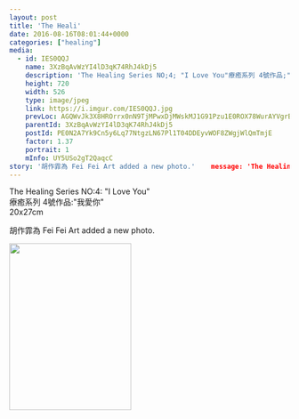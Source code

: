 ```yaml
---
layout: post
title: 'The Heali' 
date: 2016-08-16T08:01:44+0000 
categories: ["healing"] 
media:
  - id: IES0QQJ
    name: 3XzBqAvWzYI4lD3qK74RhJ4kDj5
    description: 'The Healing Series NO;4; "I Love You"療癒系列 4號作品;"我愛你"20x27cm'   
    height: 720
    width: 526
    type: image/jpeg
    link: https://i.imgur.com/IES0QQJ.jpg
    prevLoc: AGQWvJk3X8HROrrx0nN9TjMPwxDjMWskMJ1G91Pzu1E0ROX78WurAYVgrBrMiLXW9E4AwgIDZk6g5PW7Sy36NOQ688U8X0EA0wOmh6QNA77gwJTXVOOE6mr9iqp5Vq33qni30zqVq0WyUZ2lpD6kG9iAkrr8oYXXu1xB01jEOPINPP6kv97wFvYKDBBr77TxJmMKVOyLtmk3XLEVxXTDWq0D7JQ9I8GyPMJX5rcwolR4z1vwum2AE9628nt5OB8zDLEVIv3
    parentId: 3XzBqAvWzYI4lD3qK74RhJ4kDj5
    postId: PE0N2A7Yk9Cn5y6Lq77NtgzLN67Pl1T04DDEyvWOF8ZWgjWlQmTmjE
    factor: 1.37
    portrait: 1
    mInfo: UY5USo2gT2QaqcC
story: '胡作霏為 Fei Fei Art added a new photo.'    message: 'The Healing Series NO;4; "I Love You"  療癒系列 4號作品;"我愛你"  20x27cm'  
---
```


The Healing Series NO:4: "I Love You"  
療癒系列 4號作品:"我愛你"  
20x27cm
 
 
[//]: #story:
胡作霏為 Fei Fei Art added a new photo.


[//]: #media:  
<a href="https://i.imgur.com/IES0QQJ.jpg"><img src="https://i.imgur.com/IES0QQJ.jpg" height="300" width="219" /></a> 
 
